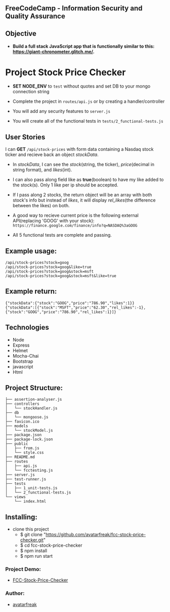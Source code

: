 ## **FreeCodeCamp** - Information Security and Quality Assurance

## Objective

- #### Build a full stack JavaScript app that is functionally similar to this: https://giant-chronometer.glitch.me/.

# Project Stock Price Checker

- **SET NODE_ENV** to `test` without quotes and set DB to your mongo connection string

- Complete the project in `routes/api.js` or by creating a handler/controller

- You will add any security features to `server.js`

- You will create all of the functional tests in `tests/2_functional-tests.js`

## User Stories

I can **GET** `/api/stock-prices` with form data containing a Nasdaq stock ticker and recieve back an object _stockData_.

- In _stockData_, I can see the _stock_(string, the ticker), _price_(decimal in string format), and _likes_(int).

- I can also pass along field like as **true**(boolean) to have my like added to the stock(s). Only 1 like per ip should be accepted.

- If I pass along 2 stocks, the return object will be an array with both stock's info but instead of _likes_, it will display _rel_likes_(the difference between the likes) on both.

- A good way to recieve current price is the following external API(replacing 'GOOG' with your stock): `https://finance.google.com/finance/info?q=NASDAQ%3aGOOG`

- All 5 functional tests are complete and passing.

## Example usage:

```
/api/stock-prices?stock=goog
/api/stock-prices?stock=goog&like=true
/api/stock-prices?stock=goog&stock=msft
/api/stock-prices?stock=goog&stock=msft&like=true
```

## Example return:

```
{"stockData":{"stock":"GOOG","price":"786.90","likes":1}}
{"stockData":[{"stock":"MSFT","price":"62.30","rel_likes":-1},{"stock":"GOOG","price":"786.90","rel_likes":1}]}
```

## Technologies

- Node
- Express
- Helmet
- Mocha-Chai
- Bootstrap
- javascript
- Html

## Project Structure:

```
├── assertion-analyser.js
├── controllers
│   └── stockHandler.js
├── db
│   └── mongoose.js
├── favicon.ico
├── models
│   └── stockModel.js
├── package.json
├── package-lock.json
├── public
│   ├── from.js
│   └── style.css
├── README.md
├── routes
│   ├── api.js
│   └── fcctesting.js
├── server.js
├── test-runner.js
├── tests
│   ├── 1_unit-tests.js
│   └── 2_functional-tests.js
└── views
    └── index.html
```

## Installing:

- clone this project
  - \$ git clone "https://github.com/avatarfreak/fcc-stock-price-checker.git"
  - \$ cd fcc-stock-price-checker
  - \$ npm install
  - \$ npm run start

### Project Demo:

- [FCC-Stock-Price-Checker](https://avatarfreak-fcc-stock-price-checker.glitch.me)

### Author:

- [avatarfreak](https://github.com/avatarfreak)

